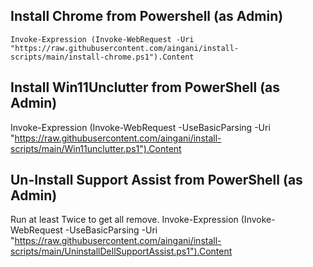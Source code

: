 ## Install Chrome from Powershell (as Admin)
`Invoke-Expression (Invoke-WebRequest -Uri "https://raw.githubusercontent.com/aingani/install-scripts/main/install-chrome.ps1").Content`

## Install Win11Unclutter from PowerShell (as Admin)
Invoke-Expression (Invoke-WebRequest -UseBasicParsing -Uri "https://raw.githubusercontent.com/aingani/install-scripts/main/Win11unclutter.ps1").Content

## Un-Install Support Assist from PowerShell (as Admin)
Run at least Twice to get all remove.
Invoke-Expression (Invoke-WebRequest -UseBasicParsing -Uri "https://raw.githubusercontent.com/aingani/install-scripts/main/UninstallDellSupportAssist.ps1").Content
